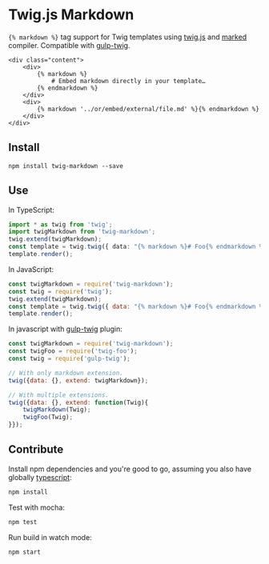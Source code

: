# Twig.js Markdown

`{% markdown %}` tag support for Twig templates using [twig.js](https://github.com/justjohn/twig.js) and [marked](https://github.com/chjj/marked) compiler. Compatible with [gulp-twig](https://github.com/zimmen/gulp-twig).

```
<div class="content">
    <div>
        {% markdown %}
            # Embed markdown directly in your template…
        {% endmarkdown %}
    </div>
    <div>
        {% markdown '../or/embed/external/file.md' %}{% endmarkdown %}
    </div>
</div>
```

## Install

```
npm install twig-markdown --save
```

## Use

In TypeScript:

```typescript
import * as twig from 'twig';
import twigMarkdown from 'twig-markdown';
twig.extend(twigMarkdown);
const template = twig.twig({ data: "{% markdown %}# Foo{% endmarkdown %}" });
template.render();
```

In JavaScript:

```js
const twigMarkdown = require('twig-markdown');
const twig = require('twig');
twig.extend(twigMarkdown);
const template = twig.twig({ data: "{% markdown %}# Foo{% endmarkdown %}" });
template.render();
```

In javascript with [gulp-twig](https://github.com/zimmen/gulp-twig) plugin:

```js
const twigMarkdown = require('twig-markdown');
const twigFoo = require('twig-foo');
const twig = require('gulp-twig');

// With only markdown extension.
twig({data: {}, extend: twigMarkdown});

// With multiple extensions.
twig({data: {}, extend: function(Twig){
    twigMarkdown(Twig);
    twigFoo(Twig);
}});
```

## Contribute

Install npm dependencies and you're good to go, assuming you also have globally [typescript](https://github.com/Microsoft/TypeScript):

```sh
npm install
```

Test with mocha:
```sh
npm test
```

Run build in watch mode:
```sh
npm start
```
